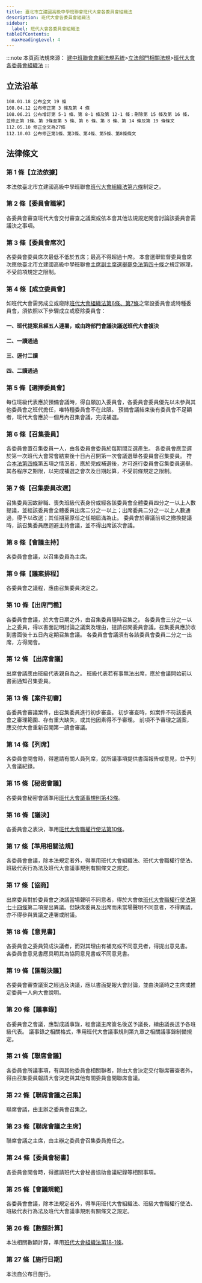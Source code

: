 ```yaml
---
title: 臺北市立建國高級中學班聯會班代大會各委員會組織法
description: 班代大會各委員會組織法
sidebar:
  label: 班代大會各委員會組織法
tableOfContents:
  maxHeadingLevel: 4
---
```


:::note
本頁面法規來源：
[建中班聯會會網法規系統](https://ckhssc.wordpress.com/%e6%b3%95%e8%a6%8f%e7%b3%bb%e7%b5%b1/)\>[立法部門相關法規](https://ckhssc.wordpress.com/%e7%ab%8b%e6%b3%95%e9%83%a8%e9%96%80%e7%9b%b8%e9%97%9c%e6%b3%95%e8%a6%8f/)\>[班代大會各委員會組織法](https://drive.google.com/file/d/1WgTWou8yeuop9SUmpMo85_g1sIZFYc0H/view)
:::

## 立法沿革
```
108.01.18 公布全文 19 條
108.04.12 公布修正第 3 條及第 4 條
108.06.21 公布增訂第 5-1 條、第 8-1 條及第 12-1 條；刪除第 15 條及第 16 條，並修正第 1條、第 3條至第 5 條、第 6 條、第 8 條、第 14 條及第 19 條條文
112.05.10 修正全文為27條
112.10.03 公布修正第1條、第3條、第4條、第5條、第8條條文
```

## 法律條文
### 第 1 條【立法依據】

本法依臺北市立建國高級中學班聯會[班代大會組織法第六條](/立法部門/班代大會組織法/#第6條常設委員會)制定之。

### 第 2 條【委員會職掌】

各委員會審查班代大會交付審查之議案或依本會其他法規規定開會討論該委員會需議決之事項。

### 第 3 條【委員會席次】

各委員會委員席次最低不低於五席；最高不得超過十席。
本會選舉監督委員會席次應依臺北市立建國高級中學班聯會[主席副主席選舉罷免法第四十條](/主席與副主席/主席副主席選舉罷免法/#第-40-條投票所監察員)之規定辦理，不受前項規定之限制。

### 第 4 條【成立委員會】

如班代大會需另成立或廢除[班代大會組織法第6條、第7條](/立法部門/班代大會組織法/#第6條常設委員會)之常設委員會或特種委員會，須依照以下步驟成立或廢除委員會：

#### 一、班代提案且經五人連署，或由跨部門會議決議送班代大會複決

#### 二、一讀通過

#### 三、逕付二讀

#### 四、二讀通過

### 第 5 條【選擇委員會】

每位班級代表應於預備會議時，得自願加入委員會，各委員會委員優先以未參與其他委員會之班代擔任，唯特種委員會不在此限。
預備會議結束後有委員會不足額者，班代大會應於一個月內召集會議，完成補選。

### 第 6 條【召集委員】

各委員會置召集委員一人，由各委員會委員於每期間互選產生。
各委員會應至遲於第一次班代大會常會結束後十日內召開第一次會議選舉各委員會召集委員。
符合[本法第四條](#第-4-條成立委員會)第五項之情況者，應於完成補選後，方可進行委員會召集委員選舉。其各程序之期限，以完成補選之會次及日期起算，不受前條規定之限制。

### 第  7 條【召集委員改選】

召集委員因故辭職、喪失班級代表身份或經各該委員會全體委員四分之一以上人數提議，並經該委員會全體委員出席二分之一以上；出席委員二分之一以上人數通過，得予以改選；其任期至原任之任期屆滿為止。
委員會於審議前項之撤換提議時，該召集委員應迴避主持會議，並不得出席該次會議。

### 第 8 條【會議主持】

各委員會會議，以召集委員為主席。

### 第  9 條【議案排程】

各委員會之議程，應由召集委員決定之。

### 第 10 條【出席門檻】

各委員會會議，於大會日期之外，由召集委員隨時召集之。
各委員會三分之一以上之委員，得以書面記明討論之議案及理由，提請召開委員會議。召集委員應於收到書面後十五日內定期召集會議。
各委員會會議須有各該委員會委員二分之一出席，方得開會。

### 第  12 條 【出席會議】

出席會議應由班級代表親自為之。
班級代表若有事無法出席，應於會議開始前以書面通知召集委員。

### 第 13 條【案件初審】

各委員會審議案件，由召集委員進行初步審查。
初步審查時，如案件不符該委員會之審理範圍、存有重大缺失，或其他因素得不予審理。
前項不予審理之議案，應交付大會重新召開第一讀會審議。

### 第  14  條【列席】

各委員會開會時，得邀請有關人員列席，就所議事項提供書面報告或意見，並予列入會議紀錄。

### 第  15 條【秘密會議】

各委員會秘密會議準用[班代大會議事規則第43條](/命令/班代大會議事規則/#第-43-條-召開)。

### 第  16  條【議決】

各委員會之表決，準用[班代大會職權行使法第10條](/立法部門/班代大會職權行使法/#第10條議決門檻)。

### 第 17 條【準用相關法規】
各委員會會議，除本法規定者外，得準用班代大會組織法、班代大會職權行使法、班級代表行為法及班代大會議事規則有關條文之規定。

### 第 17 條【協商】

出席委員對於委員會之決議當場聲明不同意者，得於大會依[班代大會職權行使法第七十四條](/立法部門/班代大會職權行使法/#第74條協商)第二項提出異議。但缺席委員及出席而未當場聲明不同意者，不得異議，亦不得參與異議之連署或附議。

### 第 18 條【意見書】

各委員會之委員贊成決議者，而對其理由有補充或不同意見者，得提出意見書。
各委員會意見書應具明其為協同意見書或不同意見書。

### 第 19 條【匯報決議】

各委員會審查議案之經過及決議，應以書面提報大會討論，並由決議時之主席或推定委員一人向大會說明。

### 第 20 條【議事錄】

各委員會之會議，應製成議事錄，經會議主席簽名後送予議長，續由議長送予各班級代表。
議事錄之相關格式，準用班代大會議事規則第九章之相關議事錄制備規定。

### 第 21 條【聯席會議】

各委員會所議事項，有與其他委員會相關聯者，除由大會決定交付聯席審查者外，得由召集委員報請大會決定與其他有關委員會開聯席會議。

### 第 22 條【聯席會議之召集】

聯席會議，由主辦之委員會召集之。

### 第 23 條【聯席會議之主席】

聯席會議之主席，由主辦之委員會召集委員擔任之。

### 第 24 條【委員會秘書】

各委員會開會時，得邀請班代大會秘書協助會議紀錄等相關事項。

### 第 25 條【會議規範】

各委員會會議，除本法規定者外，得準用班代大會組織法、班級大會職權行使法、班級代表行為法及班代大會議事規則有關條文之規定。

### 第 26 條【數額計算】

本法相關數額計算，準用[班代大會組織法第18-1條](/立法部門/班代大會組織法/)。

### 第 27 條【施行日期】

本法自公布日施行。